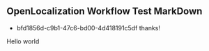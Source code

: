 ## OpenLocalization Workflow Test MarkDown
* bfd1856d-c9b1-47c6-bd00-4d418191c5df 
thanks!

Hello world